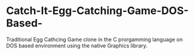 # Catch-It-Egg-Catching-Game-DOS-Based-
Traditional Egg Cathcing Game clone in the C prorgamming language on DOS based environment using the native Graphics library.

